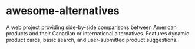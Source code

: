 # awesome-alternatives
A web project providing side-by-side comparisons between American products and their Canadian or international alternatives. Features dynamic product cards, basic search, and user-submitted product suggestions.
